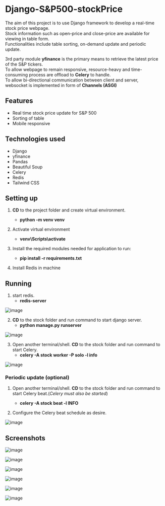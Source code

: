 # Django-S&P500-stockPrice
The aim of this project is to use Django framework to develop a real-time stock price webpage.<br/>
Stock information such as open-price and close-price are available for viewing in table form. <br/>
Functionalities include table sorting, on-demand update and periodic update. 

3rd party module **yfinance** is the primary means to retrieve the latest price of the S&P tickers.<br/>
To allow webpage to remain responsive, resource-heavy and time-consuming process are offload to **Celery** to handle.<br/> 
To allow bi-directional communication between client and server, websocket is implemented in form of **Channels (ASGI)** 


## Features
* Real time stock price update for S&P 500
* Sorting of table 
* Mobile responsive
  
## Technologies used
* Django 
* yfinance
* Pandas
* Beautiful Soup
* Celery
* Redis
* Tailwind CSS
  

## Setting up

1. **CD** to the project folder and create virtual environment.
    - **python -m venv venv**

2. Activate virtual environment
    - **venv\Scripts\activate**

3. Install the required modules needed for application to run:
    - **pip install -r requirements.txt**
  
4. Install Redis in machine


## Running
1. start redis.
    - **redis-server**
  
![image](https://github.com/dude76vvv/Django-Channels-SP500-stockPrice/assets/131178280/6d248414-5f6b-4242-bdf1-253ad768223d)
  
2. **CD** to the stock folder and run command to start django server.
    - **python manage.py runserver**
  
  ![image](https://github.com/dude76vvv/Django-Channels-SP500-stockPrice/assets/131178280/a02219e1-83d3-47a5-947d-6a5e43d0cdd9)

  
3. Open another terminal/shell. **CD** to the stock folder and run command to start Celery.
    - **celery -A  stock worker -P solo -l info**
  
![image](https://github.com/dude76vvv/Django-Channels-SP500-stockPrice/assets/131178280/562dd4ef-81f3-4b97-b25b-2e0e6c8f7d54)

### Periodic update (optional) 

1. Open another terminal/shell. **CD** to the stock folder and run command to start Celery beat.(_Celery must also be started_)
    - **celery -A stock beat -l INFO**
  
2. Configure the Celery beat schedule as desire.

![image](https://github.com/dude76vvv/Django-Channels-SP500-stockPrice/assets/131178280/698201eb-a30b-469a-818d-160c8e070d73)


## Screenshots
![image](https://github.com/dude76vvv/Django-Channels-SP500-stockPrice/assets/131178280/b463f2d4-aab2-4293-848b-b7742d0c6e1d)

![image](https://github.com/dude76vvv/Django-Channels-SP500-stockPrice/assets/131178280/d9cb2e55-1186-4e98-aa74-c6e407b5fe30)

![image](https://github.com/dude76vvv/Django-Channels-SP500-stockPrice/assets/131178280/f61090aa-471b-4f0e-9e34-35f7cd83c4b8)

![image](https://github.com/dude76vvv/Django-Channels-SP500-stockPrice/assets/131178280/87bad019-d7c8-4d9a-a131-62fc0a74bcfa)

![image](https://github.com/dude76vvv/Django-Channels-SP500-stockPrice/assets/131178280/88e93f8d-3237-4514-b22f-2bb32da9b6f0)

![image](https://github.com/dude76vvv/Django-Channels-SP500-stockPrice/assets/131178280/3c787f46-48a1-4709-933e-a847eb340cac)














